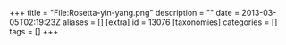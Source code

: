 +++
title = "File:Rosetta-yin-yang.png"
description = ""
date = 2013-03-05T02:19:23Z
aliases = []
[extra]
id = 13076
[taxonomies]
categories = []
tags = []
+++


